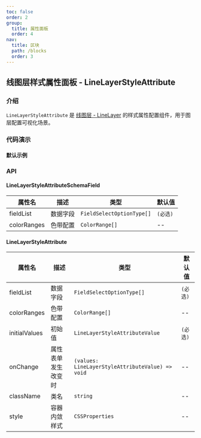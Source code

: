 ```yaml
---
toc: false
order: 2
group:
  title: 属性面板
  order: 4
nav:
  title: 区块
  path: /blocks
  order: 3
---
```


## 线图层样式属性面板 - LineLayerStyleAttribute

### 介绍

`LineLayerStyleAttribute` 是 [线图层 - LineLayer](/components/layers/base-layers/line-layer) 的样式属性配置组件，用于图层配置可视化场景。

### 代码演示

#### 默认示例

<code src="./demos/default.tsx" compact></code>

### API

#### LineLayerStyleAttributeSchemaField

| 属性名      | 描述     | 类型                      | 默认值   |
| ----------- | -------- | ------------------------- | -------- |
| fieldList   | 数据字段 | `FieldSelectOptionType[]` | `(必选)` |
| colorRanges | 色带配置 | `ColorRange[]`            | --       |

#### LineLayerStyleAttribute

| 属性名        | 描述               | 类型                                             | 默认值   |
| ------------- | ------------------ | ------------------------------------------------ | -------- |
| fieldList     | 数据字段           | `FieldSelectOptionType[]`                        | `(必选)` |
| colorRanges   | 色带配置           | `ColorRange[]`                                   | --       |
| initialValues | 初始值             | `LineLayerStyleAttributeValue`                   | `(必选)` |
| onChange      | 属性表单发生改变时 | `(values: LineLayerStyleAttributeValue) => void` | --       |
| className     | 类名               | `string`                                         | --       |
| style         | 容器内敛样式       | `CSSProperties`                                  | --       |
